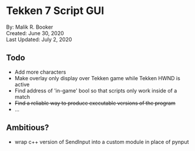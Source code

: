 # Tekken 7 Script GUI
By: Malik R. Booker  
Created: June 30, 2020  
Last Updated: July 2, 2020

## Todo
- Add more characters
- Make overlay only display over Tekken game while Tekken HWND is active
- Find address of 'in-game' bool so that scripts only work inside of a match
- ~~Find a reliable way to produce executable versions of the program~~
- ...

## Ambitious?
- wrap c++ version of SendInput into a custom module in place of pynput
